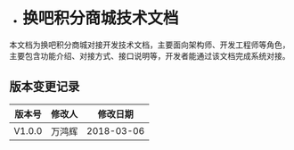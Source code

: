 * # 换吧积分商城技术文档

本文档为换吧积分商城对接开发技术文档，主要面向架构师、开发工程师等角色，主要包含功能介绍、对接方式、接口说明等，开发者能通过该文档完成系统对接。

## 版本变更记录

| **版本号** | **修改人** | **修改日期** |
| :---: | :---: | :---: |
| V1.0.0 | 万鸿辉 | 2018-03-06 |



